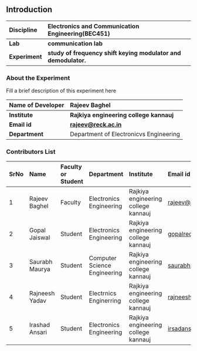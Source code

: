 ## Introduction


<b>Discipline | <b> Electronics and Communication Engineering(BEC451)
:--|:--|
<b> Lab | <b> communication lab
<b> Experiment|     <b>study of frequency shift keying modulator and demodulator.

### About the Experiment 

Fill a brief description of this experiment here

<b>Name of Developer | <b> Rajeev Baghel 
:--|:--|
<b> Institute | <b>  Rajkiya engineering college kannauj
<b> Email id|     <b>  rajeev@reck.ac.in
<b> Department |  Department of Electronicvs Engineering

### Contributors List

SrNo | Name | Faculty or Student | Department| Institute | Email id
:--|:--|:--|:--|:--|:--|
1 | Rajeev Baghel | Faculty | Electronics Engineering | Rajkiya engineering college kannauj | rajeev@reck.ac.in
2 |Gopal Jaiswal | Student | Electronics Engineering | Rajkiya engineering college kannauj | gopalreck27@gmail.com
3 |Saurabh Maurya |Student| Computer Science Engineering| Rajkiya engineering college kannauj| saurabhmauryasultan@gmail.com
4 |Rajneesh Yadav |Student| Electrnics Enginerring| Rajkiya engineering college kannauj| rajneeshyadav1718@gmail.com
5 |Irashad Ansari| Student| Electronics Engineering| Rajkiya engineering college kannauj| irsadansari619@gmail.com
